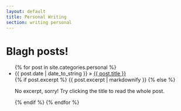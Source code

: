 ```yaml
---
layout: default
title: Personal Writing
section: writing personal
---
```

  <h1>Blagh posts!</h1>
  <ul class="posts">
    {% for post in site.categories.personal %}
      <li><span>{{ post.date | date_to_string }}</span> &raquo; <a href="{{ site.baseurl }}{{ post.url }}">{{ post.title }}</a></li>
      {% if post.excerpt %}
          {{ post.excerpt | markdownify }}
      {% else %}
          <p>No excerpt, sorry! Try clicking the title to read the whole post.</p>
      {% endif %}
    {% endfor %}
  </ul>